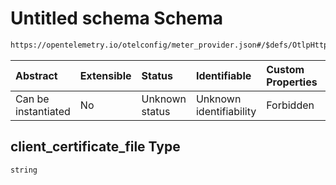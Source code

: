 # Untitled schema Schema

```txt
https://opentelemetry.io/otelconfig/meter_provider.json#/$defs/OtlpHttpMetricExporter/properties/client_certificate_file
```



| Abstract            | Extensible | Status         | Identifiable            | Custom Properties | Additional Properties | Access Restrictions | Defined In                                                                     |
| :------------------ | :--------- | :------------- | :---------------------- | :---------------- | :-------------------- | :------------------ | :----------------------------------------------------------------------------- |
| Can be instantiated | No         | Unknown status | Unknown identifiability | Forbidden         | Allowed               | none                | [meter\_provider.json\*](../schema/meter_provider.json "open original schema") |

## client\_certificate\_file Type

`string`
